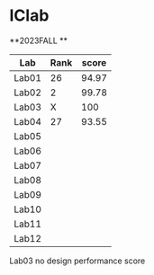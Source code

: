 # IClab
**2023FALL **


| Lab | Rank | score |
|-----|------|-------|
|Lab01|  26  | 94.97 |
|Lab02|  2   | 99.78 |
|Lab03|  X   |  100  |
|Lab04|  27  | 93.55 |
|Lab05|      |
|Lab06|      |
|Lab07|      |
|Lab08|      |
|Lab09|      |
|Lab10|      |
|Lab11|      |
|Lab12|      |

Lab03 no design performance score


